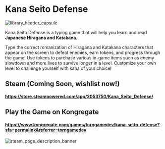 # Kana Seito Defense
![library_header_capsule](https://github.com/user-attachments/assets/0c8dfb47-8a33-490f-bd6b-d24379feb6aa)

Kana Seito Defense is a typing game that will help you learn and read **Japanese Hiragana and Katakana**.  

Type the correct romanization of Hiragana and Katakana characters that appear on the screen to defeat enemies, earn tokens, and progress through the game! 
Use tokens to purchase various in-game items such as enemy slowdown and more lives to survive longer in a level. Customize your own level to
challenge yourself with kana of your choice!  

## Steam (Coming Soon, wishlist now!)
#### https://store.steampowered.com/app/3053750/Kana_Seito_Defense/  

## Play the Game on Kongregate
#### https://www.kongregate.com/games/torngamedev/kana-seito-defense?sfa=permalink&referrer=torngamedev  

![steam_page_description_banner](https://github.com/user-attachments/assets/62f60862-1c49-447a-b47d-f830f93a69b9)
